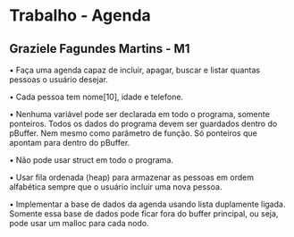 # Trabalho - Agenda
## Graziele Fagundes Martins - M1

• Faça uma agenda capaz de incluir, apagar, buscar e listar quantas pessoas o usuário desejar.

• Cada pessoa tem nome[10], idade e telefone.

• Nenhuma variável pode ser declarada em todo o programa, somente ponteiros. Todos os dados do programa devem ser guardados dentro do pBuffer. Nem mesmo como parâmetro de função. Só ponteiros que apontam para dentro do pBuffer.

• Não pode usar struct em todo o programa.

• Usar fila ordenada (heap) para armazenar as pessoas em ordem alfabética sempre que o usuário incluir uma nova pessoa.

• Implementar a base de dados da agenda usando lista duplamente ligada. Somente essa base de dados pode ficar fora do buffer principal, ou seja, pode usar um malloc para cada nodo.
